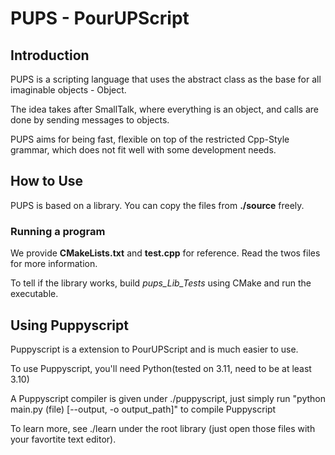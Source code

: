 # PUPS - PourUPScript

## Introduction

PUPS is a scripting language that uses the abstract class as the base for all imaginable objects - Object.

The idea takes after SmallTalk, where everything is an object, and calls are done by sending messages to objects.

PUPS aims for being fast, flexible on top of the restricted Cpp-Style grammar, which does not fit well with some development needs.

## How to Use

PUPS is based on a library. You can copy the files from **./source** freely.

### Running a program

We provide **CMakeLists.txt** and **test.cpp** for reference. Read the twos files for more information.

To tell if the library works, build *pups_Lib_Tests* using CMake and run the executable.

## Using Puppyscript

Puppyscript is a extension to PourUPScript and is much easier to use.

To use Puppyscript, you'll need Python(tested on 3.11, need to be at least 3.10)

A Puppyscript compiler is given under ./puppyscript, just simply run "python main.py (file) [--output, -o output_path]" to compile Puppyscript

To learn more, see ./learn under the root library (just open those files with your favortite text editor).


